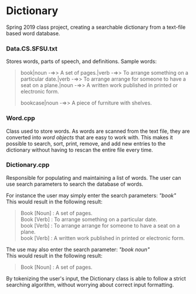 # Dictionary
Spring 2019 class project, creating a searchable dictionary from a text-file based word database.

### Data.CS.SFSU.txt
Stores words, parts of speech, and definitions. Sample words:
> book|noun -=>> A set of pages.|verb -=>> To arrange something on a particular date.|verb -=>> To arrange arrange for someone to have a seat on a plane.|noun -=>> A written work published in printed or electronic form.
>
> bookcase|noun -=>> A piece of furniture with shelves.

### Word.cpp
Class used to store words. As words are scanned from the text file, they are converted into *word objects* that are easy to work with. This makes it possible to search, sort, print, remove, and add new entries to the dictionary without having to rescan the entire file every time.

### Dictionary.cpp
Responsible for populating and maintaining a list of words. The user can use search parameters to search the database of words.  

For instance the user may simply enter the search parameters: *"book"*  
This would result in the following result:
> Book \[Noun\] : A set of pages.  
> Book \[Verb\] : To arrange something on a particular date.  
> book \[Verb\] : To arrange arrange for someone to have a seat on a plane.  
> book \[Verb\] : A written work published in printed or electronic form.  

The use may also enter the search parameter: *"book noun"*  
This would result in the following result:
> Book \[Noun\] : A set of pages.

By tokenizing the user's input, the Dictionary class is able to follow a strict searching algorithm, without worrying about correct input formatting.
